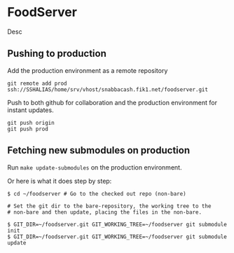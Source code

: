 FoodServer
==========

Desc

## Pushing to production

Add the production environment as a remote repository

    git remote add prod ssh://SSHALIAS/home/srv/vhost/snabbacash.fik1.net/foodserver.git

Push to both github for collaboration and the production environment for
instant updates.

    git push origin
    git push prod

## Fetching new submodules on production

Run `make update-submodules` on the production environment.

Or here is what it does step by step:

    $ cd ~/foodserver # Go to the checked out repo (non-bare)

    # Set the git dir to the bare-repository, the working tree to the
    # non-bare and then update, placing the files in the non-bare.

    $ GIT_DIR=~/foodserver.git GIT_WORKING_TREE=~/foodserver git submodule init
    $ GIT_DIR=~/foodserver.git GIT_WORKING_TREE=~/foodserver git submodule update
